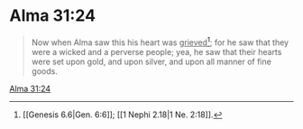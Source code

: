# Alma 31:24

> Now when Alma saw this his heart was <u>grieved</u>[^a]; for he saw that they were a wicked and a perverse people; yea, he saw that their hearts were set upon gold, and upon silver, and upon all manner of fine goods.

[Alma 31:24](https://www.churchofjesuschrist.org/study/scriptures/bofm/alma/31?lang=eng&id=p24#p24)


[^a]: [[Genesis 6.6|Gen. 6:6]]; [[1 Nephi 2.18|1 Ne. 2:18]].  

